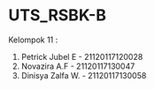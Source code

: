 # UTS_RSBK-B

Kelompok 11 :
1. Petrick Jubel E  - 21120117120028
2. Novazira A.F     - 21120117130047
3. Dinisya Zalfa W. - 21120117130058
